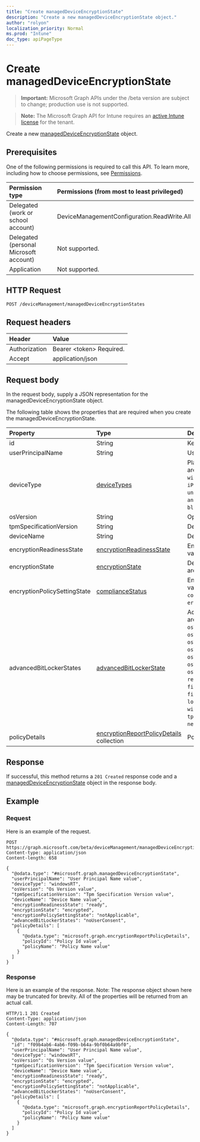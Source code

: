 ```yaml
---
title: "Create managedDeviceEncryptionState"
description: "Create a new managedDeviceEncryptionState object."
author: "rolyon"
localization_priority: Normal
ms.prod: "Intune"
doc_type: apiPageType
---
```


# Create managedDeviceEncryptionState

> **Important:** Microsoft Graph APIs under the /beta version are subject to change; production use is not supported.

> **Note:** The Microsoft Graph API for Intune requires an [active Intune license](https://go.microsoft.com/fwlink/?linkid=839381) for the tenant.

Create a new [managedDeviceEncryptionState](../resources/intune-deviceconfig-manageddeviceencryptionstate.md) object.

## Prerequisites
One of the following permissions is required to call this API. To learn more, including how to choose permissions, see [Permissions](/graph/permissions-reference).

|Permission type|Permissions (from most to least privileged)|
|:---|:---|
|Delegated (work or school account)|DeviceManagementConfiguration.ReadWrite.All|
|Delegated (personal Microsoft account)|Not supported.|
|Application|Not supported.|

## HTTP Request
<!-- {
  "blockType": "ignored"
}
-->
``` http
POST /deviceManagement/managedDeviceEncryptionStates
```

## Request headers
|Header|Value|
|:---|:---|
|Authorization|Bearer &lt;token&gt; Required.|
|Accept|application/json|

## Request body
In the request body, supply a JSON representation for the managedDeviceEncryptionState object.

The following table shows the properties that are required when you create the managedDeviceEncryptionState.

|Property|Type|Description|
|:---|:---|:---|
|id|String|Key of the entity.|
|userPrincipalName|String|User name|
|deviceType|[deviceTypes](../resources/intune-deviceconfig-devicetypes.md)|Platform of the device. Possible values are: `desktop`, `windowsRT`, `winMO6`, `nokia`, `windowsPhone`, `mac`, `winCE`, `winEmbedded`, `iPhone`, `iPad`, `iPod`, `android`, `iSocConsumer`, `unix`, `macMDM`, `holoLens`, `surfaceHub`, `androidForWork`, `androidEnterprise`, `blackberry`, `palm`, `unknown`.|
|osVersion|String|Operating system version of the device|
|tpmSpecificationVersion|String|Device TPM Version|
|deviceName|String|Device name|
|encryptionReadinessState|[encryptionReadinessState](../resources/intune-deviceconfig-encryptionreadinessstate.md)|Encryption readiness state. Possible values are: `notReady`, `ready`.|
|encryptionState|[encryptionState](../resources/intune-deviceconfig-encryptionstate.md)|Device encryption state. Possible values are: `notEncrypted`, `encrypted`.|
|encryptionPolicySettingState|[complianceStatus](../resources/intune-shared-compliancestatus.md)|Encryption policy setting state. Possible values are: `unknown`, `notApplicable`, `compliant`, `remediated`, `nonCompliant`, `error`, `conflict`, `notAssigned`.|
|advancedBitLockerStates|[advancedBitLockerState](../resources/intune-deviceconfig-advancedbitlockerstate.md)|Advanced BitLocker State. Possible values are: `success`, `noUserConsent`, `osVolumeEncryptionMethodMismatch`, `osVolumeTpmRequired`, `osVolumeTpmOnlyRequired`, `osVolumeTpmPinRequired`, `osVolumeTpmStartupKeyRequired`, `osVolumeTpmPinStartupKeyRequired`, `osVolumeUnprotected`, `recoveryKeyBackupFailed`, `fixedDriveNotEncrypted`, `fixedDriveEncryptionMethodMismatch`, `loggedOnUserNonAdmin`, `windowsRecoveryEnvironmentNotConfigured`, `tpmNotAvailable`, `tpmNotReady`, `networkError`.|
|policyDetails|[encryptionReportPolicyDetails](../resources/intune-deviceconfig-encryptionreportpolicydetails.md) collection|Policy Details|



## Response
If successful, this method returns a `201 Created` response code and a [managedDeviceEncryptionState](../resources/intune-deviceconfig-manageddeviceencryptionstate.md) object in the response body.

## Example

### Request
Here is an example of the request.
``` http
POST https://graph.microsoft.com/beta/deviceManagement/managedDeviceEncryptionStates
Content-type: application/json
Content-length: 658

{
  "@odata.type": "#microsoft.graph.managedDeviceEncryptionState",
  "userPrincipalName": "User Principal Name value",
  "deviceType": "windowsRT",
  "osVersion": "Os Version value",
  "tpmSpecificationVersion": "Tpm Specification Version value",
  "deviceName": "Device Name value",
  "encryptionReadinessState": "ready",
  "encryptionState": "encrypted",
  "encryptionPolicySettingState": "notApplicable",
  "advancedBitLockerStates": "noUserConsent",
  "policyDetails": [
    {
      "@odata.type": "microsoft.graph.encryptionReportPolicyDetails",
      "policyId": "Policy Id value",
      "policyName": "Policy Name value"
    }
  ]
}
```

### Response
Here is an example of the response. Note: The response object shown here may be truncated for brevity. All of the properties will be returned from an actual call.
``` http
HTTP/1.1 201 Created
Content-Type: application/json
Content-Length: 707

{
  "@odata.type": "#microsoft.graph.managedDeviceEncryptionState",
  "id": "f09b4ab6-4ab6-f09b-b64a-9bf0b64a9bf0",
  "userPrincipalName": "User Principal Name value",
  "deviceType": "windowsRT",
  "osVersion": "Os Version value",
  "tpmSpecificationVersion": "Tpm Specification Version value",
  "deviceName": "Device Name value",
  "encryptionReadinessState": "ready",
  "encryptionState": "encrypted",
  "encryptionPolicySettingState": "notApplicable",
  "advancedBitLockerStates": "noUserConsent",
  "policyDetails": [
    {
      "@odata.type": "microsoft.graph.encryptionReportPolicyDetails",
      "policyId": "Policy Id value",
      "policyName": "Policy Name value"
    }
  ]
}
```





